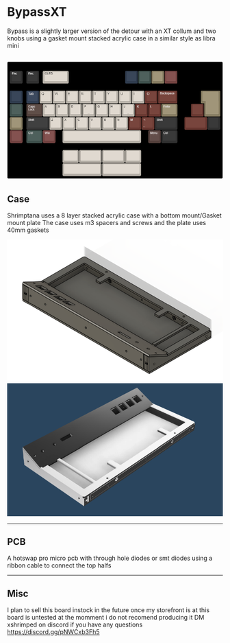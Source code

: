 # BypassXT
Bypass is a slightly larger version of the detour with an XT collum and two knobs using a gasket mount stacked acrylic case in a similar style as libra mini 


![alt text](https://github.com/ShrimpedKeyboard/BypassXT/blob/main/KLE/bypassxt.png?raw=true)
 --- 

## Case

Shrimptana uses a 8 layer stacked acrylic case with a bottom mount/Gasket mount plate
The case uses m3 spacers and screws and the plate uses  40mm gaskets

![alt text](https://github.com/ShrimpedKeyboard/BypassXT/blob/main/Pictures/Case%202.png?raw=true)
![alt text](https://github.com/ShrimpedKeyboard/BypassXT/blob/main/Pictures/Case%201.png?raw=true)

 --- 

## PCB

A hotswap pro micro pcb with through hole diodes or smt diodes using a ribbon cable to connect the top halfs

 --- 

## Misc
I plan to sell this board instock in the future once my storefront is at 
this board is untested at the momment i do not recomend producing it 
DM xshrimped on discord if you have any questions
https://discord.gg/pNWCxb3Fh5
